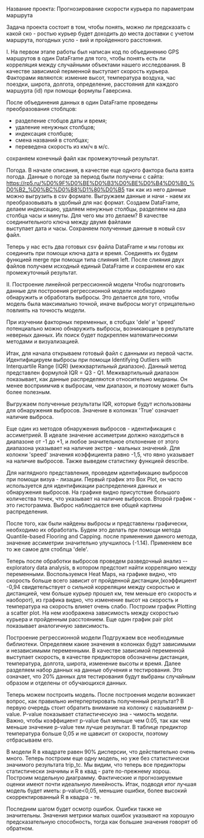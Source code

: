 Название проекта: Прогнозирование скорости курьера по параметрам маршрута

Задача проекта состоит в том, чтобы понять, можно ли предсказать с какой ско -
ростью курьер будет доходить до места доставки с учетом маршрута, погодных усло -
вий и пройденного расстояния. 

I. На первом этапе работы был написан код по объединению GPS маршрутов в один
DataFrame для того, чтобы понять есть ли корреляция между случайными объектами
нашего исследования. В качестве зависимой перменной выступает скорость курьера. 
Факторами являются: измение высот, температура воздуха, час поездки, широта,
долгота, определение, расстояния для каждого маршурта (id) при помощи формулы 
Гаверсина.

После объединения данных в один DataFrame проведены преобразования стоблцов:
- разделение стобцов даты и время;
- удаление ненужных столбцов;
- индексация столбцов;
- смена названий в столбцах;
- переведена скорость из км/ч в м/с.

сохраняем конечный файл как промежуточный результат.

Погода. В начале описания, в качестве еще одного фактора была взята погода.
Данные о погоде за период были получены с сайта:
https://rp5.ru/%D0%9F%D0%BE%D0%B3%D0%BE%D0%B4%D0%B0_%D0%B2_%D0%BC%D0%B8%D1%80%D0%B5 
так как из него данные можно выгрузить в csv формате. Выгружаем данные и начи -
наем их преобразовывать в удобный для нас формат. Создаем DataFrame, делаем 
индексацию, удаляем ненужные столбцы, разделяем на два столбца часы и минуты.
Для чего мы это делаем? В качестве соединительного ключа между двумя файлами  
выступает дата и часы. Сохраняем полученные данные в новый csv файл.

Теперь у нас есть два готовых csv файла DataFrame и мы готовы их соединить при
помощи ключа дата и время. Соединять их будем функцией merge при помощи типа 
слияния left. 
После слияния двух файлов получаем исходный единый DataFrame и сохраняем его как
промежуточный результат.

II. Построение линейной регрессионной модели
Чтобы подготовить данные для построения регрессионной модели необходимо
обнаружить и обработать выбросы. Это делается для того, чтобы модель была
максимально точной, иначе выбросы могут отрицательно повлиять на точность
модели.

При изучении факторных переменных, в стобцах 'dele' и 'speed' потенциально
можно обнаружить выбросы, возникающие в результате неверных данных. Их поиск
будет подкреплен математическими методами и визуализацией.

Итак, для начала открываем готовый файл с данными из первой части.
Идентифицируем выбросы при помощи Identifying Outliers with Interquartile 
Range (IQR) (межквартильный диапазон). Данный метод представлен формулой 
IQR = Q3 - Q1. Межквартильный диапазон показывает, как данные распределяются
относительно медианы. Он менее восприимчив к выбросам, чем диапазон, и поэтому
может быть более полезным. 

Выгружаем полученные результаты IQR, которые будут использованы для обнаружения
выбросов. Значение в колонках 'True' означает наличие выброса.

Еще один из методов обнаружения выбросов - идентификация с ассиметрией. В 
идеале значение ассиметрии должно находиться в диапазоне от -1 до +1, и 
любое значительное отклонение от этого диапазона указывает на наличие экстре -
мальных значений. Для колокни 'speed' значения коэффициента равно -1,5, что 
явно указывает на наличие выбросов. Также выведем статистику функцией describe.

Для наглядного представления, проведем идентификацию выбросов при помощи визуа -
лизации. Первый график это Box Plot, он часто используется для идентификации
распределения данных и обнаружения выбросов. На графике видно присутствие 
большого количества точек, что указывает на наличие выбросов. Второй график - 
это гистограмма. Выброс наблюдается вне общей картины распределения.

После того, как были найдены выбросы и представлены графически, необходимо их
обработать. Будем это делать при помощи метода Quantile-based Flooring and
Capping. после применения данного метода, значение ассиметрии значительно 
улучшилось (-1.14). Применяем все то же самое для стоблца 'dele'.

Теперь после обработки выбросов проведем разведочный анализ -- exploratory 
data analysis, в котором предстоит найти корреляцию между переменными.
Воспользуемся Heat Maps, на графике видно, что скорость больше всего зависит
от пройденной дистанции,(коэффициент -0,94 свидетельствует о сильной корреляции
между скоростью и дистанцией, чем больше курьер прошел км, тем меньше его 
скорость и наоборот), из графика видно, что изменение высот на скорость и 
температура на скорость влияет очень слабо. Построим график Plotting a scatter
plot. На нем изображена зависимость между скоростью курьера и пройденным
расстоянием. Еще один график pair plot показывает аналогичную зависимость.


Построение регрессионной модели
Подгружаем все необходимые библиотеки. Определяем какие значения в колонках 
будут зависимыми и независимыми переменными. В качестве зависимой переменной
выступает скорость, в качестве предикторов обозначены дистанция, температура,
долгота, широта, изменение высоты и время. Далее разделяем набор данных на данные
обучения и тестирования. Это означает, что 20% данных для тестирования будут 
выбраны случайным образом и отделены от обучающихся данных. 

Теперь можем построить модель. После построения модели возникает вопрос, как 
правильно интерпертировать полученный результат? В первую очередь стоит обратить
внимание на колонку с называнием p-value. P-value показывает статистическую зна -
чимость модели. Важно, чтобы коэффициент p-value был меньше чем 0.05, так как чем
меньше значение p-value тем лучше результат. В таблице предиктор температура
больше 0,05 и не щависит от скорости, поэтому отбрасываем его.

В модели R в квадрате равен 90% дисперсии, что действительно очень много.
Теперь построим еще одну модель, но уже без статистически значимого результата
trip_tc. Мы видим, что теперь все предикторы статистически значимы и R в квад -
рате по-прежнему хорош. Построим модельную диаграмму. Фактические и прогнозируемые 
оценки имеют почти идеальную линейность. Итак, подводя итог лучшая модель будет
иметь: p-value<0,05, меньшие ошибки, более высокий скорректированный R в квадра -
те.

Последним шагом будет осмотр ошибок. Ошибки также не значительны. 
Значения метрики малых ошибок указывают на хорошую предсказательную способность,
тогда как большие значения говорят об обратном. 
